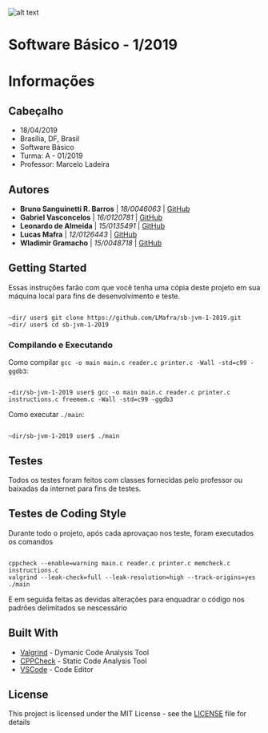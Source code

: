 ![alt text](http://www.unb.br/images/Imagens/logo_unb.png)

# Software Básico - 1/2019

# Informações

## Cabeçalho

* 18/04/2019
* Brasília, DF, Brasil
* Software Básico
* Turma: A - 01/2019
* Professor: Marcelo Ladeira

## Autores

* **Bruno Sanguinetti R. Barros** |    *18/0046063*     |     [GitHub](https://github.com/BrunoSNT)
* **Gabriel Vasconcelos**         |    *16/0120781*     |     [GitHub](https://github.com/gcvasconcelos)
* **Leonardo de Almeida**         |    *15/0135491*     |     [GitHub](https://github.com/leodealmeida)
* **Lucas Mafra**                 |    *12/0126443*     |     [GitHub](https://github.com/LMafra)
* **Wladimir Gramacho**           |    *15/0048718*     |     [GitHub](https://github.com/wladimirgramacho)

## Getting Started

Essas instruções farão com que você tenha uma cópia deste projeto em sua máquina local para fins de desenvolvimento e teste.

```

~dir/ user$ git clone https://github.com/LMafra/sb-jvm-1-2019.git
~dir/ user$ cd sb-jvm-1-2019

```

### Compilando e Executando

Como compilar `gcc -o main main.c reader.c printer.c -Wall -std=c99 -ggdb3`:

```

~dir/sb-jvm-1-2019 user$ gcc -o main main.c reader.c printer.c instructions.c freemem.c -Wall -std=c99 -ggdb3

```

Como  executar `./main`:

```

~dir/sb-jvm-1-2019 user$ ./main

```

## Testes

Todos os testes foram feitos com classes fornecidas pelo professor ou baixadas da internet para fins de testes.


## Testes de Coding Style

Durante todo o projeto, após cada aprovaçao nos teste, foram executados os comandos

```

cppcheck --enable=warning main.c reader.c printer.c memcheck.c instructions.c
valgrind --leak-check=full --leak-resolution=high --track-origins=yes ./main

```

E em seguida feitas as devidas alterações para enquadrar o código nos padrões delimitados se nescessário

## Built With

* [Valgrind](http://www.valgrind.org/) - Dymanic Code Analysis Tool
* [CPPCheck](cppcheck.sourceforge.net) - Static Code Analysis Tool
* [VSCode](https://code.visualstudio.com) - Code Editor

## License

This project is licensed under the MIT License - see the [LICENSE](https://opensource.org/licenses/MIT) file for details

